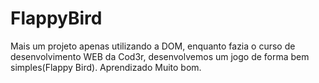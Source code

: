 #  FlappyBird

Mais um projeto apenas utilizando a DOM, enquanto fazia o curso de desenvolvimento WEB da Cod3r,
desenvolvemos um jogo de forma bem simples(Flappy Bird). Aprendizado Muito bom.
